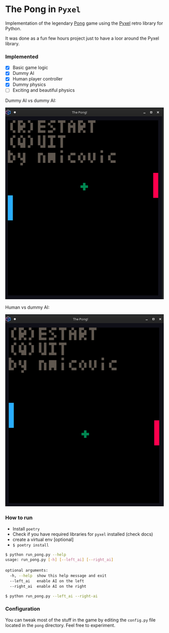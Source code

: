# The Pong in `Pyxel`
Implementation of the legendary [Pong](https://en.wikipedia.org/wiki/Pong)
game using the [Pyxel](https://github.com/kitao/pyxel) retro library for Python.

It was done as a fun few hours project just to have a loor around the Pyxel library.

### Implemented
- [x] Basic game logic
- [x] Dummy AI
- [x] Human player controller
- [x] Dummy physics
- [ ] Exciting and beautiful physics

Dummy AI vs dummy AI:

<img alt="showcase1" src="./gifs/ai_vs_ai.gif">

Human  vs dummy AI:

<img alt="showcase2" src="./gifs/p1_vs_ai.gif">

### How to run
- Install `poetry`
- Check if you have required libraries for `pyxel` installed (check docs)
- create a virtual env [optional]
- `$ poetry install`

```bash
$ python run_pong.py --help             
usage: run_pong.py [-h] [--left_ai] [--right_ai]

optional arguments:
  -h, --help  show this help message and exit
  --left_ai   enable AI on the left
  --right_ai  enable AI on the right
```

```bash
$ python run_pong.py --left_ai --right-ai
```

### Configuration
You can tweak most of the stuff in the game by editing the `config.py` file located in the `pong` directory.
Feel free to experiment.


